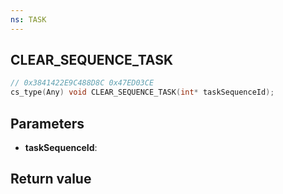 ```yaml
---
ns: TASK
---
```

## CLEAR_SEQUENCE_TASK

```c
// 0x3841422E9C488D8C 0x47ED03CE
cs_type(Any) void CLEAR_SEQUENCE_TASK(int* taskSequenceId);
```

## Parameters
* **taskSequenceId**: 

## Return value
